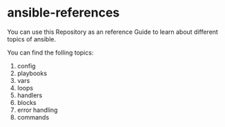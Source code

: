 # ansible-references
You can use this Repository as an reference Guide to learn about different topics of ansible.

You can find the folling topics:
1. config
2. playbooks
2. vars
3. loops
4. handlers
5. blocks
6. error handling
7. commands

